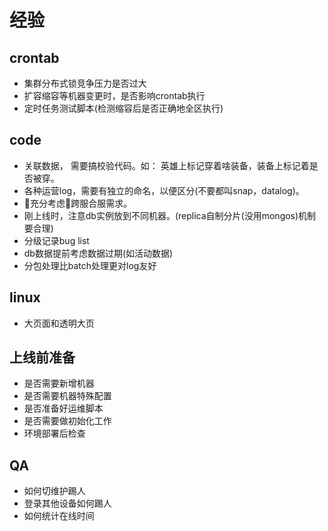 # 经验

## crontab
- 集群分布式锁竞争压力是否过大
- 扩容缩容等机器变更时，是否影响crontab执行
- 定时任务测试脚本(检测缩容后是否正确地全区执行)

## code
- 关联数据， 需要搞校验代码。如： 英雄上标记穿着啥装备，装备上标记着是否被穿。
- 各种运营log，需要有独立的命名，以便区分(不要都叫snap，datalog)。
- 充分考虑跨服合服需求。
- 刚上线时，注意db实例放到不同机器。(replica自制分片(没用mongos)机制要合理)
- 分级记录bug list
- db数据提前考虑数据过期(如活动数据)
- 分包处理比batch处理更对log友好

## linux
- 大页面和透明大页

## 上线前准备
- 是否需要新增机器
- 是否需要机器特殊配置
- 是否准备好运维脚本
- 是否需要做初始化工作
- 环境部署后检查

## QA
- 如何切维护踢人
- 登录其他设备如何踢人
- 如何统计在线时间

